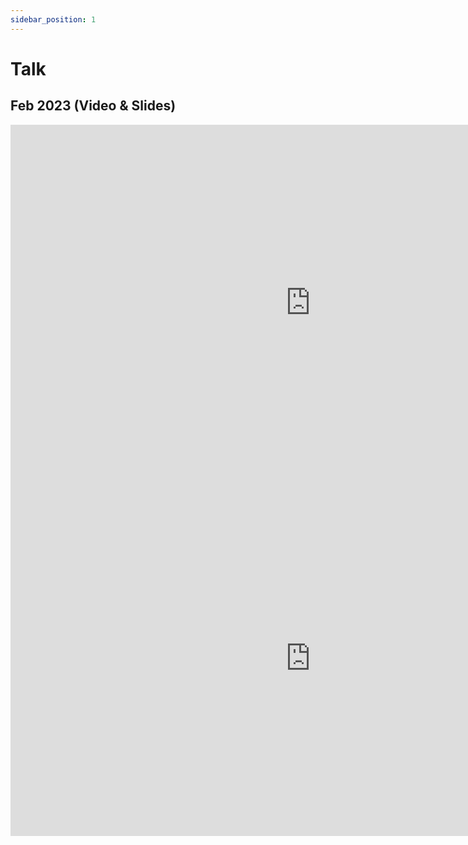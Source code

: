 ```yaml
---
sidebar_position: 1
---
```


# Talk

## Feb 2023 (Video & Slides)

<iframe title="vimeo-player" src="https://player.vimeo.com/video/801389215?h=38ffa6ab15" width="960" height="569" frameBorder="0" allowFullScreen></iframe>

<iframe src="https://docs.google.com/presentation/d/e/2PACX-1vS7nzWjbZMdZvVBX1YZ0rPRGlW0ilDFZtxgMqLKhouHCIDwrCmrMXR9-HA7Q2XrCG3Qfr1yFMrSvf_y/embed?start=false&loop=false&delayms=5000" frameBorder="0" width="960" height="569" allowFullScreen mozallowfullscreen="true" webkitallowfullscreen="true">Loading...</iframe>

